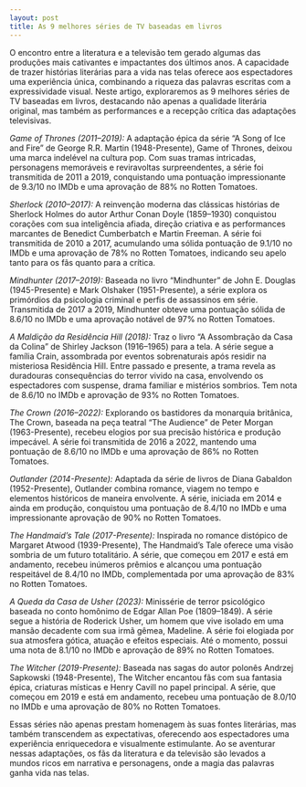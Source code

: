 ```yaml
---
layout: post
title: As 9 melhores séries de TV baseadas em livros
---
```


O encontro entre a literatura e a televisão tem gerado algumas das produções mais cativantes e impactantes dos últimos anos. A capacidade de trazer histórias literárias para a vida nas telas oferece aos espectadores uma experiência única, combinando a riqueza das palavras escritas com a expressividade visual. Neste artigo, exploraremos as 9 melhores séries de TV baseadas em livros, destacando não apenas a qualidade literária original, mas também as performances e a recepção crítica das adaptações televisivas.

*Game of Thrones (2011–2019):* A adaptação épica da série “A Song of Ice and Fire” de George R.R. Martin (1948-Presente), Game of Thrones, deixou uma marca indelével na cultura pop. Com suas tramas intricadas, personagens memoráveis e reviravoltas surpreendentes, a série foi transmitida de 2011 a 2019, conquistando uma pontuação impressionante de 9.3/10 no IMDb e uma aprovação de 88% no Rotten Tomatoes.

*Sherlock (2010–2017):* A reinvenção moderna das clássicas histórias de Sherlock Holmes do autor Arthur Conan Doyle (1859–1930) conquistou corações com sua inteligência afiada, direção criativa e as performances marcantes de Benedict Cumberbatch e Martin Freeman. A série foi transmitida de 2010 a 2017, acumulando uma sólida pontuação de 9.1/10 no IMDb e uma aprovação de 78% no Rotten Tomatoes, indicando seu apelo tanto para os fãs quanto para a crítica.

*Mindhunter (2017–2019):* Baseada no livro “Mindhunter” de John E. Douglas (1945-Presente) e Mark Olshaker (1951-Presente), a série explora os primórdios da psicologia criminal e perfis de assassinos em série. Transmitida de 2017 a 2019, Mindhunter obteve uma pontuação sólida de 8.6/10 no IMDb e uma aprovação notável de 97% no Rotten Tomatoes.

*A Maldição da Residência Hill (2018):* Traz o livro “A Assombração da Casa da Colina” de Shirley Jackson (1916–1965) para a tela. A série segue a família Crain, assombrada por eventos sobrenaturais após residir na misteriosa Residência Hill. Entre passado e presente, a trama revela as duradouras consequências do terror vivido na casa, envolvendo os espectadores com suspense, drama familiar e mistérios sombrios. Tem nota de 8.6/10 no IMDb e aprovação de 93% no Rotten Tomatoes.

*The Crown (2016–2022):* Explorando os bastidores da monarquia britânica, The Crown, baseada na peça teatral “The Audience” de Peter Morgan (1963-Presente), recebeu elogios por sua precisão histórica e produção impecável. A série foi transmitida de 2016 a 2022, mantendo uma pontuação de 8.6/10 no IMDb e uma aprovação de 86% no Rotten Tomatoes.

*Outlander (2014-Presente):* Adaptada da série de livros de Diana Gabaldon (1952-Presente), Outlander combina romance, viagem no tempo e elementos históricos de maneira envolvente. A série, iniciada em 2014 e ainda em produção, conquistou uma pontuação de 8.4/10 no IMDb e uma impressionante aprovação de 90% no Rotten Tomatoes.

*The Handmaid’s Tale (2017-Presente):* Inspirada no romance distópico de Margaret Atwood (1939-Presente), The Handmaid’s Tale oferece uma visão sombria de um futuro totalitário. A série, que começou em 2017 e está em andamento, recebeu inúmeros prêmios e alcançou uma pontuação respeitável de 8.4/10 no IMDb, complementada por uma aprovação de 83% no Rotten Tomatoes.

*A Queda da Casa de Usher (2023):* Minissérie de terror psicológico baseada no conto homônimo de Edgar Allan Poe (1809–1849). A série segue a história de Roderick Usher, um homem que vive isolado em uma mansão decadente com sua irmã gêmea, Madeline. A série foi elogiada por sua atmosfera gótica, atuação e efeitos especiais. Até o momento, possui uma nota de 8.1/10 no IMDb e aprovação de 89% no Rotten Tomatoes.

*The Witcher (2019-Presente):* Baseada nas sagas do autor polonês Andrzej Sapkowski (1948-Presente), The Witcher encantou fãs com sua fantasia épica, criaturas místicas e Henry Cavill no papel principal. A série, que começou em 2019 e está em andamento, recebeu uma pontuação de 8.0/10 no IMDb e uma aprovação de 80% no Rotten Tomatoes.

Essas séries não apenas prestam homenagem às suas fontes literárias, mas também transcendem as expectativas, oferecendo aos espectadores uma experiência enriquecedora e visualmente estimulante. Ao se aventurar nessas adaptações, os fãs da literatura e da televisão são levados a mundos ricos em narrativa e personagens, onde a magia das palavras ganha vida nas telas.